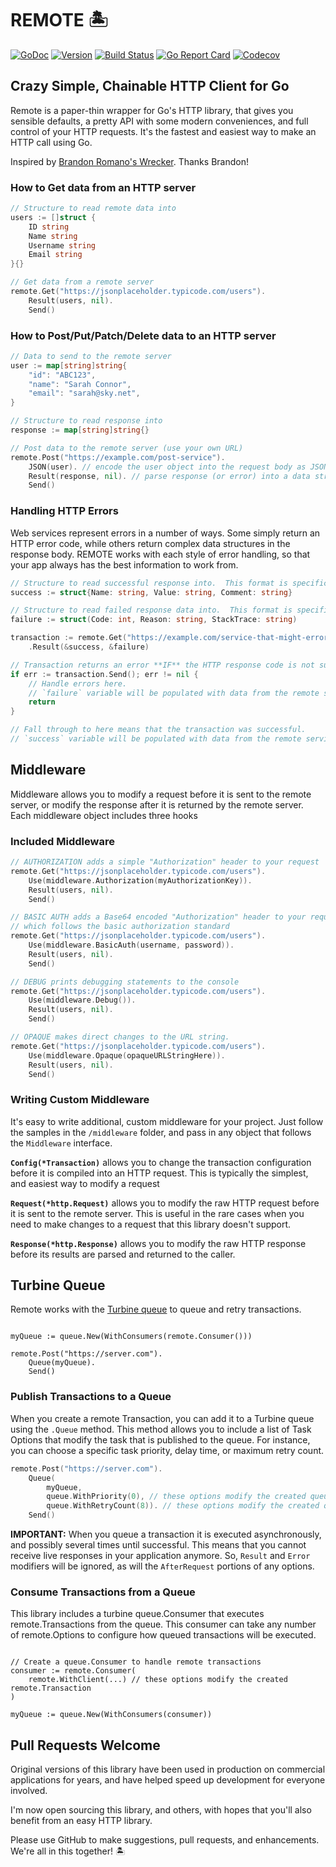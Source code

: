 # REMOTE 🏝

[![GoDoc](https://img.shields.io/badge/go-documentation-blue.svg?style=flat-square)](http://pkg.go.dev/github.com/benpate/remote)
[![Version](https://img.shields.io/github/v/release/benpate/remote?include_prereleases&style=flat-square&color=brightgreen)](https://github.com/benpate/remote/releases)
[![Build Status](https://img.shields.io/github/actions/workflow/status/benpate/remote/go.yml?branch=main&style=flat-square)](https://github.com/benpate/remote/actions/workflows/go.yml)
[![Go Report Card](https://goreportcard.com/badge/github.com/benpate/remote?style=flat-square)](https://goreportcard.com/report/github.com/benpate/remote)
[![Codecov](https://img.shields.io/codecov/c/github/benpate/remote.svg?style=flat-square)](https://codecov.io/gh/benpate/remote)

## Crazy Simple, Chainable HTTP Client for Go

Remote is a paper-thin wrapper for Go's HTTP library, that gives you sensible defaults, a pretty API with some modern conveniences, and full control of your HTTP requests.  It's the fastest and easiest way to make an HTTP call using Go.

Inspired by [Brandon Romano's Wrecker](https://github.com/BrandonRomano/wrecker).  Thanks Brandon!

### How to Get data from an HTTP server

```go
// Structure to read remote data into
users := []struct {
    ID string
    Name string
    Username string
    Email string
}{}

// Get data from a remote server
remote.Get("https://jsonplaceholder.typicode.com/users").
    Result(users, nil).
    Send()

```

### How to Post/Put/Patch/Delete data to an HTTP server

```go
// Data to send to the remote server
user := map[string]string{
    "id": "ABC123",
    "name": "Sarah Connor",
    "email": "sarah@sky.net",
}

// Structure to read response into
response := map[string]string{}

// Post data to the remote server (use your own URL)
remote.Post("https://example.com/post-service").
    JSON(user). // encode the user object into the request body as JSON
    Result(response, nil). // parse response (or error) into a data structure
    Send()
```

### Handling HTTP Errors

Web services represent errors in a number of ways.  Some simply return an HTTP error code,
while others return complex data structures in the response body.  REMOTE works with each
style of error handling, so that your app always has the best information to work from.

```go
// Structure to read successful response into.  This format is specific to the HTTP service.
success := struct{Name: string, Value: string, Comment: string}

// Structure to read failed response data into.  This format is specific to the HTTP service.
failure := struct(Code: int, Reason: string, StackTrace: string)

transaction := remote.Get("https://example.com/service-that-might-error").
    .Result(&success, &failure)

// Transaction returns an error **IF** the HTTP response code is not successful (200-299)
if err := transaction.Send(); err != nil {
    // Handle errors here.
    // `failure` variable will be populated with data from the remote service
    return
}

// Fall through to here means that the transaction was successful.  
// `success` variable will be populated with data from the remote service.
```

## Middleware

Middleware allows you to modify a request before it is sent to the remote server, or modify the response after it is returned by the remote server.  Each middleware object includes three hooks

### Included Middleware

```go
// AUTHORIZATION adds a simple "Authorization" header to your request
remote.Get("https://jsonplaceholder.typicode.com/users").
    Use(middleware.Authorization(myAuthorizationKey)).
    Result(users, nil).
    Send()
```

```go
// BASIC AUTH adds a Base64 encoded "Authorization" header to your request,
// which follows the basic authorization standard
remote.Get("https://jsonplaceholder.typicode.com/users").
    Use(middleware.BasicAuth(username, password)).
    Result(users, nil).
    Send()
```

```go
// DEBUG prints debugging statements to the console
remote.Get("https://jsonplaceholder.typicode.com/users").
    Use(middleware.Debug()).
    Result(users, nil).
    Send()
```

```go
// OPAQUE makes direct changes to the URL string.
remote.Get("https://jsonplaceholder.typicode.com/users").
    Use(middleware.Opaque(opaqueURLStringHere)).
    Result(users, nil).
    Send()
```

### Writing Custom Middleware

It's easy to write additional, custom middleware for your project.  Just follow the samples in the `/middleware` folder, and pass in any object that follows the `Middleware` interface.

**`Config(*Transaction)`** allows you to change the transaction configuration before it is compiled into an HTTP request.  This is typically the simplest, and easiest way to modify a request

**`Request(*http.Request)`** allows you to modify the raw HTTP request before it is sent to the remote server.  This is useful in the rare cases when you need to make changes to a request that this library doesn't support.

**`Response(*http.Response)`** allows you to modify the raw HTTP response before its results are parsed and returned to the caller.

## Turbine Queue

Remote works with the [Turbine queue](https://github.com/benpate/turbine) to queue and retry transactions.

```golang

myQueue := queue.New(WithConsumers(remote.Consumer()))

remote.Post("https://server.com").
    Queue(myQueue).
    Send()
```

### Publish Transactions to a Queue

When you create a remote Transaction, you can add it to a Turbine queue using the `.Queue` method.  This method allows you to include a list of Task Options that modify the task that is published to the queue.  For instance, you can choose a specific task priority, delay time, or maximum retry count.

```go
remote.Post("https://server.com").
    Queue(
        myQueue, 
        queue.WithPriority(0), // these options modify the created queue.Task
        queue.WithRetryCount(8)). // these options modify the created queue.Task
    Send()
```

**IMPORTANT:** When you queue a transaction it is executed asynchronously, and possibly several times until successful.  This means that you cannot receive live responses in your application anymore.  So, `Result` and `Error` modifiers will be ignored, as will the `AfterRequest` portions of any options.


### Consume Transactions from a Queue

This library includes a turbine queue.Consumer that executes remote.Transactions from the queue.  This consumer can take any number of remote.Options to configure how queued transactions will be executed.

```golang

// Create a queue.Consumer to handle remote transactions
consumer := remote.Consumer(
    remote.WithClient(...) // these options modify the created remote.Transaction
)

myQueue := queue.New(WithConsumers(consumer))

```

## Pull Requests Welcome

Original versions of this library have been used in production on commercial applications for years, and have helped speed up development for everyone involved.  

I'm now open sourcing this library, and others, with hopes that you'll also benefit from an easy HTTP library.

Please use GitHub to make suggestions, pull requests, and enhancements.  We're all in this together! 🏝
